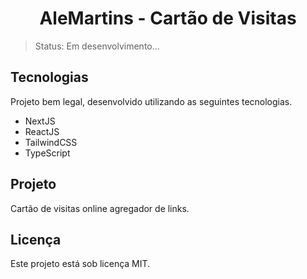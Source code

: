 <h1 align="center">AleMartins - Cartão de Visitas</h1>

> Status: Em desenvolvimento...

## Tecnologias

Projeto bem legal, desenvolvido utilizando as seguintes tecnologias.

- NextJS
- ReactJS
- TailwindCSS
- TypeScript

## Projeto

Cartão de visitas online agregador de links.

## Licença

Este projeto está sob licença MIT.
